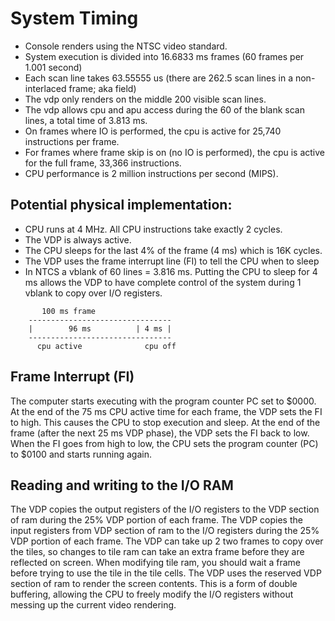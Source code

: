 System Timing
=============

- Console renders using the NTSC video standard.
- System execution is divided into 16.6833 ms frames (60 frames per 1.001 second)
- Each scan line takes 63.55555 us (there are 262.5 scan lines in a non-interlaced frame; aka field)
- The vdp only renders on the middle 200 visible scan lines.
- The vdp allows cpu and apu access during the 60 of the blank scan lines, a total time of 3.813 ms.
- On frames where IO is performed, the cpu is active for 25,740 instructions per frame.
- For frames where frame skip is on (no IO is performed), the cpu is active for the full frame, 33,366 instructions.
- CPU performance is 2 million instructions per second (MIPS).


Potential physical implementation:
-----------------------------------------

- CPU runs at 4 MHz.  All CPU instructions take exactly 2 cycles.
- The VDP is always active.
- The CPU sleeps for the last 4% of the frame (4 ms) which is 16K cycles.
- The VDP uses the frame interrupt line (FI) to tell the CPU when to sleep
- In NTCS a vblank of 60 lines = 3.816 ms.  Putting the CPU to sleep for 4 ms allows the VDP to have complete control of the system during 1 vblank to copy over I/O registers.

```
       100 ms frame
    --------------------------------
    |        96 ms          | 4 ms |
    --------------------------------
      cpu active              cpu off
```


Frame Interrupt (FI)
----------------------------

The computer starts executing with the program counter
PC set to $0000.
At the end of the 75 ms CPU active time for each frame,
the VDP sets the FI to high.  This causes the CPU to
stop execution and sleep.
At the end of the frame (after the next 25 ms VDP phase),
the VDP sets the FI back to low.
When the FI goes from high to low, the CPU sets the
program counter (PC) to $0100 and starts running again.


Reading and writing to the I/O RAM
----------------------------------

The VDP copies the output registers of the I/O registers to the VDP
section of ram during the 25% VDP portion of each frame.
The VDP copies the input registers from VDP section of ram to the I/O
registers during the 25% VDP portion of each frame.
The VDP can take up 2 two frames to copy over the tiles, so changes
to tile ram can take an extra frame before they are reflected on
screen.  When modifying tile ram, you should wait a frame before
trying to use the tile in the tile cells.
The VDP uses the reserved VDP section of ram to render the screen
contents.
This is a form of double buffering, allowing the CPU to freely modify
the I/O registers without messing up the current video rendering.
